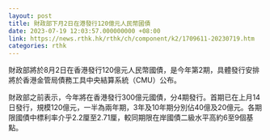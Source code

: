 ```yaml
---
layout: post
title: 財政部下月2日在港發行120億元人民幣國債
date: 2023-07-19 12:03:57.000000000 +08:00
link: https://news.rthk.hk/rthk/ch/component/k2/1709611-20230719.htm
categories: rthk
---
```


財政部將於8月2日在香港發行120億元人民幣國債，是今年第2期，具體發行安排將於香港金管局債務工具中央結算系統（CMU）公布。

財政部之前表示，今年將在香港發行300億元國債，分4期發行。首期已在上月14日發行，規模120億元，一半為兩年期，3年及10年期分別佔40億及20億元。各期限國債中標利率介乎2.2厘至2.71厘，較同期限在岸國債二級水平高約6至9個基點。
